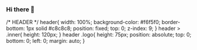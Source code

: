 ### Hi there 👋
/* HEADER */
header{
    width: 100%;
    background-color: #f6f5f0;
    border-bottom: 1px solid #c8c8c8;
    position: fixed;
    top: 0;
    z-index: 9;
}
header > .inner{
    height: 120px;
}
header .logo{
    height: 75px;
    position: absolute;
    top: 0;
    bottom: 0;
    left: 0;
    margin: auto;
}
<!--
**jaewon1676/jaewon1676** is a ✨ _special_ ✨ repository because its `README.md` (this file) appears on your GitHub profile.

Here are some ideas to get you started:

- 🔭 I’m currently working on ...
- 🌱 I’m currently learning ...
- 👯 I’m looking to collaborate on ...
- 🤔 I’m looking for help with ...
- 💬 Ask me about ...
- 📫 How to reach me: ...
- 😄 Pronouns: ...
- ⚡ Fun fact: ...
-->
